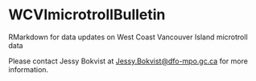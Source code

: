 # WCVImicrotrollBulletin
RMarkdown for data updates on West Coast Vancouver Island microtroll data

Please contact Jessy Bokvist at Jessy.Bokvist@dfo-mpo.gc.ca for more information.
